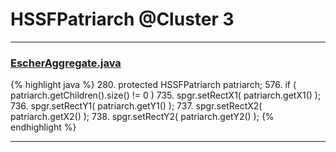 # HSSFPatriarch @Cluster 3

***

### [EscherAggregate.java](https://searchcode.com/codesearch/view/15642409/)
{% highlight java %}
280. protected HSSFPatriarch patriarch;
576.         if ( patriarch.getChildren().size() != 0 )
735.     spgr.setRectX1( patriarch.getX1() );
736.     spgr.setRectY1( patriarch.getY1() );
737.     spgr.setRectX2( patriarch.getX2() );
738.     spgr.setRectY2( patriarch.getY2() );
{% endhighlight %}

***

